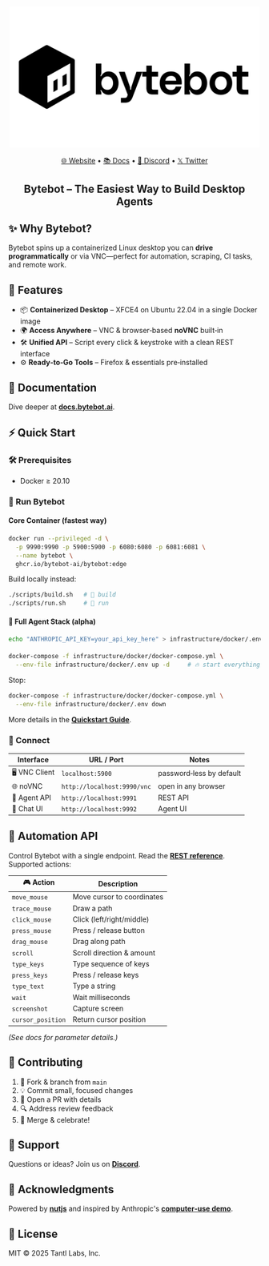 <div align="center">

<img src="static/bytebot-logo.png" width="500" alt="Bytebot Logo">

[🌐 Website](https://bytebot.ai) • [📚 Docs](https://docs.bytebot.ai) • [💬 Discord](https://discord.com/invite/zcb5wA2t4u) • [𝕏 Twitter](https://x.com/bytebot_ai)

## Bytebot – **The Easiest Way to Build Desktop Agents**

</div>

## ✨ Why Bytebot?

Bytebot spins up a containerized Linux desktop you can **drive programmatically** or via VNC—perfect for automation, scraping, CI tasks, and remote work.

## 🚀 Features

- 📦 **Containerized Desktop** – XFCE4 on Ubuntu 22.04 in a single Docker image
- 🌍 **Access Anywhere** – VNC & browser‑based **noVNC** built‑in
- 🛠️ **Unified API** – Script every click & keystroke with a clean REST interface
- ⚙️ **Ready‑to‑Go Tools** – Firefox & essentials pre‑installed

## 📖 Documentation

Dive deeper at [**docs.bytebot.ai**](https://docs.bytebot.ai).

## ⚡ Quick Start

### 🛠️ Prerequisites

- Docker ≥ 20.10

### 🐳 Run Bytebot

#### Core Container (fastest way)

```bash
docker run --privileged -d \
  -p 9990:9990 -p 5900:5900 -p 6080:6080 -p 6081:6081 \
  --name bytebot \
  ghcr.io/bytebot-ai/bytebot:edge
```

Build locally instead:

```bash
./scripts/build.sh   # 🔨 build
./scripts/run.sh     # 🚀 run
```

#### 🤖 Full Agent Stack (alpha)

```bash
echo "ANTHROPIC_API_KEY=your_api_key_here" > infrastructure/docker/.env

docker-compose -f infrastructure/docker/docker-compose.yml \
  --env-file infrastructure/docker/.env up -d     # 🔥 start everything
```

Stop:

```bash
docker-compose -f infrastructure/docker/docker-compose.yml \
  --env-file infrastructure/docker/.env down
```

More details in the [**Quickstart Guide**](https://docs.bytebot.ai/quickstart).

### 🔑 Connect

| Interface     | URL / Port                  | Notes                    |
| ------------- | --------------------------- | ------------------------ |
| 🖥️ VNC Client | `localhost:5900`            | password‑less by default |
| 🌐 noVNC      | `http://localhost:9990/vnc` | open in any browser      |
| 🤖 Agent API  | `http://localhost:9991`     | REST API                 |
| 💬 Chat UI    | `http://localhost:9992`     | Agent UI                 |

## 🤖 Automation API

Control Bytebot with a single endpoint. Read the [**REST reference**](https://docs.bytebot.ai/rest-api/computer-use). Supported actions:

| 🎮 Action         | Description                |
| ----------------- | -------------------------- |
| `move_mouse`      | Move cursor to coordinates |
| `trace_mouse`     | Draw a path                |
| `click_mouse`     | Click (left/right/middle)  |
| `press_mouse`     | Press / release button     |
| `drag_mouse`      | Drag along path            |
| `scroll`          | Scroll direction & amount  |
| `type_keys`       | Type sequence of keys      |
| `press_keys`      | Press / release keys       |
| `type_text`       | Type a string              |
| `wait`            | Wait milliseconds          |
| `screenshot`      | Capture screen             |
| `cursor_position` | Return cursor position     |

_(See docs for parameter details.)_

## 🙌 Contributing

1. 🍴 Fork & branch from `main`
2. 💡 Commit small, focused changes
3. 📩 Open a PR with details
4. 🔍 Address review feedback
5. 🎉 Merge & celebrate!

## 💬 Support

Questions or ideas? Join us on [**Discord**](https://discord.com/invite/zcb5wA2t4u).

## 🙏 Acknowledgments

Powered by [**nutjs**](https://github.com/nut-tree/nut.js) and inspired by Anthropic's [**computer‑use demo**](https://github.com/anthropics/anthropic-quickstarts/tree/main/computer-use-demo).

## 📄 License

MIT © 2025 Tantl Labs, Inc.
